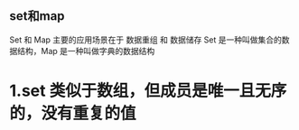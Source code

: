 ## set和map
Set 和 Map 主要的应用场景在于 数据重组 和 数据储存
Set 是一种叫做集合的数据结构，Map 是一种叫做字典的数据结构
# 1.set 类似于数组，但成员是唯一且无序的，没有重复的值
